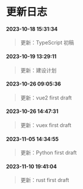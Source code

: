 # 更新日志

#### 2023-10-18 15:31:34
> 更新：TypeScript 初稿

#### 2023-10-19 13:29:11
> 更新：建设计划

#### 2023-10-26 09:05:36
> 更新：vue2 first draft

#### 2023-10-26 14:47:31
> 更新：vuex first draft

#### 2023-11-05 14:34:55
> 更新：Python first draft

#### 2023-11-10 19:41:04
> 更新：rust first draft

